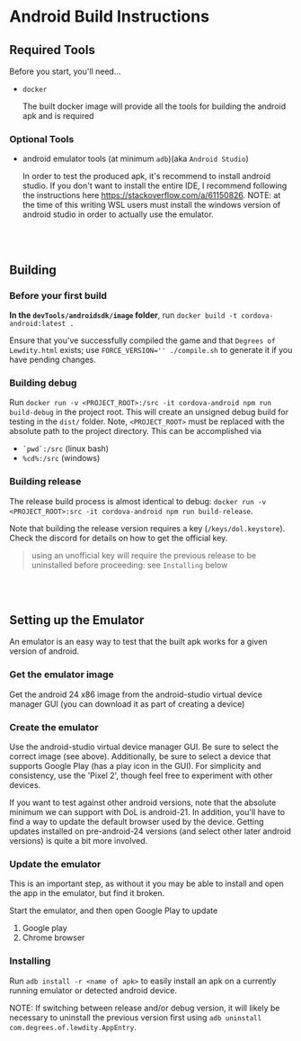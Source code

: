 # Android Build Instructions

## Required Tools

Before you start, you'll need...
  - `docker`

    The built docker image will provide all the tools for building the android apk and is required

### Optional Tools

  - android emulator tools (at minimum `adb`)(aka `Android Studio`)

    In order to test the produced apk, it's recommend to install android studio. If you don't want to install the entire IDE, I recommend following the instructions here https://stackoverflow.com/a/61150826. NOTE: at the time of this writing WSL users must install the windows version of android studio in order to actually use the emulator.


<br/> <br/>

## Building

### Before your first build

**In the `devTools/androidsdk/image` folder**, run `docker build -t cordova-android:latest .`

Ensure that you've successfully compiled the game and that `Degrees of Lewdity.html` exists; use `FORCE_VERSION='' ./compile.sh` to generate it if you have pending changes.

### Building debug

Run `docker run -v <PROJECT_ROOT>:/src -it cordova-android npm run build-debug` in the project root. This will create an unsigned debug build for testing in the  `dist/` folder. Note, `<PROJECT_ROOT>` must be replaced with the absolute path to the project directory. This can be accomplished via 
  - `` `pwd`:/src `` (linux bash)
  - `` %cd%:/src `` (windows)

### Building release

The release build process is almost identical to debug: `docker run -v <PROJECT_ROOT>:src -it cordova-android npm run build-release`.

Note that building the release version requires a key (`/keys/dol.keystore`). Check the discord for details on how to get the official key.
    
> using an unofficial key will require the previous release to be uninstalled before proceeding: see `Installing` below

<br/> <br/>

## Setting up the Emulator

An emulator is an easy way to test that the built apk works for a given version of android.

### Get the emulator image

Get the android 24 x86 image from the android-studio virtual device manager GUI (you can download it as part of creating a device)

### Create the emulator

Use the android-studio virtual device manager GUI. Be sure to select the correct image (see above). Additionally, be sure to select a device that supports Google Play (has a play icon in the GUI). For simplicity and consistency, use the 'Pixel 2', though feel free to experiment with other devices.

If you want to test against other android versions, note that the absolute minimum we can support with DoL is android-21. In addition, you'll have to find a way to update the default browser used by the device. Getting updates installed on pre-android-24 versions (and select other later android versions) is quite a bit more involved.

### **Update the emulator**
This is an important step, as without it you may be able to install and open the app in the emulator, but find it broken.

Start the emulator, and then open Google Play to update
1. Google play
2. Chrome browser

### Installing

Run `adb install -r <name of apk>` to easily install an apk on a currently running emulator or detected android device.

NOTE: If switching between release and/or debug version, it will likely be necessary to uninstall the previous version first using `adb uninstall com.degrees.of.lewdity.AppEntry`.
